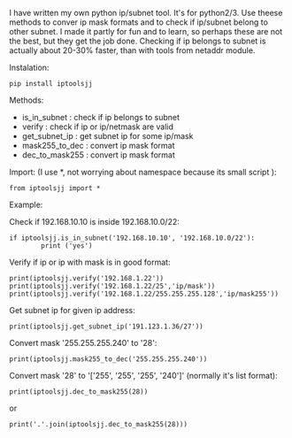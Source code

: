I have written my own python ip/subnet tool. It's for python2/3.
Use theese methods to conver ip mask formats and to check if ip/subnet belong to other subnet.
I made it partly for fun and to learn, so perhaps these are not the best, but they get the job done.
Checking if ip belongs to subnet is actually about 20-30% faster, than with tools from netaddr module.

Instalation:

	pip install iptoolsjj

Methods:
- is_in_subnet : check if ip belongs to subnet
- verify : check if ip or ip/netmask are valid
- get_subnet_ip : get subnet ip for some ip/mask
- mask255_to_dec : convert ip mask format
- dec_to_mask255 : convert ip mask format

Import:
(I use *, not worrying about namespace because its small script ):

	from iptoolsjj import *
Example:


Check if 192.168.10.10 is inside 192.168.10.0/22:

	if iptoolsjj.is_in_subnet('192.168.10.10', '192.168.10.0/22'):
    		print ('yes')

Verify if ip or ip with mask is in good format:

	print(iptoolsjj.verify('192.168.1.22'))
	print(iptoolsjj.verify('192.168.1.22/25','ip/mask'))
	print(iptoolsjj.verify('192.168.1.22/255.255.255.128','ip/mask255'))

Get subnet ip for given ip address:

	print(iptoolsjj.get_subnet_ip('191.123.1.36/27'))
			
Convert mask '255.255.255.240' to '28':

	print(iptoolsjj.mask255_to_dec('255.255.255.240'))

Convert mask '28' to '['255', '255', '255', '240']' (normally it's list format):

	print(iptoolsjj.dec_to_mask255(28))

or

	print('.'.join(iptoolsjj.dec_to_mask255(28)))

